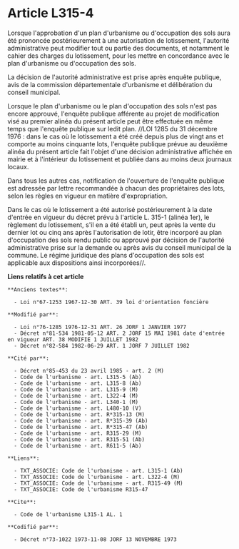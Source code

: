 # Article L315-4

Lorsque l'approbation d'un plan d'urbanisme ou d'occupation des sols aura été prononcée postérieurement à une autorisation de
lotissement, l'autorité administrative peut modifier tout ou partie des documents, et notamment le cahier des charges du
lotissement, pour les mettre en concordance avec le plan d'urbanisme ou d'occupation des sols.

La décision de l'autorité administrative est prise après enquête publique, avis de la commission départementale d'urbanisme
et délibération du conseil municipal.

Lorsque le plan d'urbanisme ou le plan d'occupation des sols n'est pas encore approuvé, l'enquête publique afférente au
projet de modification visé au premier alinéa du présent article peut être effectuée en même temps que l'enquête publique sur
ledit plan. //LOI 1285 du 31 décembre 1976 : dans le cas où le lotissement a été créé depuis plus de vingt ans et comporte au
moins cinquante lots, l'enquête publique prévue au deuxième alinéa du présent article fait l'objet d'une décision
administrative affichée en mairie et à l'intérieur du lotissement et publiée dans au moins deux journaux locaux.

Dans tous les autres cas, notification de l'ouverture de l'enquête publique est adressée par lettre recommandée à chacun des
propriétaires des lots, selon les règles en vigueur en matière d'expropriation.

Dans le cas où le lotissement a été autorisé postérieurement à la date d'entrée en vigueur du décret prévu à l'article L.
315-1 (alinéa 1er), le règlement du lotissement, s'il en a été établi un, peut après la vente du dernier lot ou cinq ans
après l'autorisation de lotir, être incorporé au plan d'occupation des sols rendu public ou approuvé par décision de
l'autorité administrative prise sur la demande ou après avis du conseil municipal de la commune. Le régime juridique des
plans d'occupation des sols est applicable aux dispositions ainsi incorporées//.

**Liens relatifs à cet article**

	**Anciens textes**:

	  - Loi n°67-1253 1967-12-30 ART. 39 loi d'orientation foncière

	**Modifié par**:

	  - Loi n°76-1285 1976-12-31 ART. 26 JORF 1 JANVIER 1977
	  - Décret n°81-534 1981-05-12 ART. 2 JORF 15 MAI 1981 date d'entrée en vigueur ART. 38 MODIFIE 1 JUILLET 1982
	  - Décret n°82-584 1982-06-29 ART. 1 JORF 7 JUILLET 1982

	**Cité par**:

	  - Décret n°85-453 du 23 avril 1985 - art. 2 (M)
	  - Code de l'urbanisme - art. L315-5 (Ab)
	  - Code de l'urbanisme - art. L315-8 (Ab)
	  - Code de l'urbanisme - art. L315-9 (M)
	  - Code de l'urbanisme - art. L322-4 (M)
	  - Code de l'urbanisme - art. L340-1 (M)
	  - Code de l'urbanisme - art. L480-10 (V)
	  - Code de l'urbanisme - art. R*315-13 (M)
	  - Code de l'urbanisme - art. R*315-39 (Ab)
	  - Code de l'urbanisme - art. R*315-47 (Ab)
	  - Code de l'urbanisme - art. R315-29 (M)
	  - Code de l'urbanisme - art. R315-51 (Ab)
	  - Code de l'urbanisme - art. R611-5 (Ab)

	**Liens**:

	  - TXT_ASSOCIE: Code de l'urbanisme - art. L315-1 (Ab)
	  - TXT_ASSOCIE: Code de l'urbanisme - art. L322-4 (M)
	  - TXT_ASSOCIE: Code de l'urbanisme - art. R315-49 (M)
	  - TXT_ASSOCIE: Code de l'urbanisme R315-47

	**Cite**:

	  - Code de l'urbanisme L315-1 AL. 1

	**Codifié par**:

	  - Décret n°73-1022 1973-11-08 JORF 13 NOVEMBRE 1973
